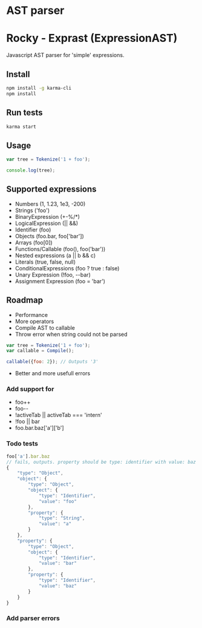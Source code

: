 # AST parser
# Rocky - Exprast (ExpressionAST)

Javascript AST parser for 'simple' expressions.

## Install

~~~bash
npm install -g karma-cli
npm install
~~~

## Run tests

~~~bash
karma start
~~~

## Usage

~~~js
var tree = Tokenize('1 + foo');

console.log(tree);
~~~

## Supported expressions

* Numbers (1, 1.23, 1e3, -200)
* Strings ('foo')
* BinaryExpression (+-%/\*)
* LogicalExpression (|| &&)
* Identifier (foo)
* Objects (foo.bar, foo['bar'])
* Arrays (foo[0])
* Functions/Callable (foo(), foo('bar'))
* Nested expressions (a || b && c)
* Literals (true, false, null)
* ConditionalExpressions (foo ? true : false)
* Unary Expression (!foo, --bar)
* Assignment Expression (foo = 'bar')

## Roadmap

* Performance
* More operators
* Compile AST to callable
* Throw error when string could not be parsed

~~~js
var tree = Tokenize('1 + foo');
var callable = Compile();  

callable({foo: 2}); // Outputs '3'
~~~
* Better and more usefull errors

### Add support for

* foo++
* foo--
* !activeTab || activeTab === 'intern'
* !foo || bar
* foo.bar.baz['a']['b']

### Todo tests

~~~js
foo['a'].bar.baz
// fails, outputs. property should be type: identifier with value: baz
{
	"type": "Object",
	"object": {
		"type": "Object",
		"object": {
			"type": "Identifier",
			"value": "foo"
		},
		"property": {
			"type": "String",
			"value": "a"
		}
	},
	"property": {
		"type": "Object",
		"object": {
			"type": "Identifier",
			"value": "bar"
		},
		"property": {
			"type": "Identifier",
			"value": "baz"
		}
	}
}
~~~

### Add parser errors
